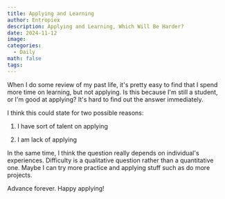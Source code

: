 ```yaml
---
title: Applying and Learning
author: Entropiex
description: Applying and Learning, Which Will Be Harder?
date: 2024-11-12
image: 
categories:
  - Daily
math: false
tags:
---
```

When I do some review of my past life, it's pretty easy to find that I spend more time on learning, but not applying. Is this because I'm still a student, or I'm good at applying? It's hard to find out the answer immediately. 

I think this could state for two possible reasons:

1. I have sort of talent on applying

2. I am lack of applying

In the same time, I think the question really depends on individual's experiences. Difficulty is a qualitative question rather than a quantitative one. Maybe I can try more practice and applying stuff such as do more projects. 

Advance forever. Happy applying!